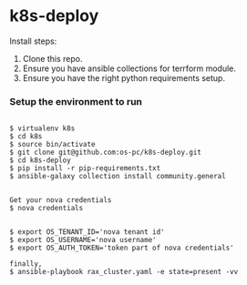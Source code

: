 # k8s-deploy


Install steps:
1. Clone this repo.
2. Ensure you have ansible collections for terrform module.
3. Ensure you have the right python requirements setup.


### Setup the environment to run

```

$ virtualenv k8s
$ cd k8s
$ source bin/activate
$ git clone git@github.com:os-pc/k8s-deploy.git
$ cd k8s-deploy
$ pip install -r pip-requirements.txt
$ ansible-galaxy collection install community.general


Get your nova credentials
$ nova credentials


$ export OS_TENANT_ID='nova tenant id'
$ export OS_USERNAME='nova username'
$ export OS_AUTH_TOKEN='token part of nova credentials'

finally,
$ ansible-playbook rax_cluster.yaml -e state=present -vv

```
